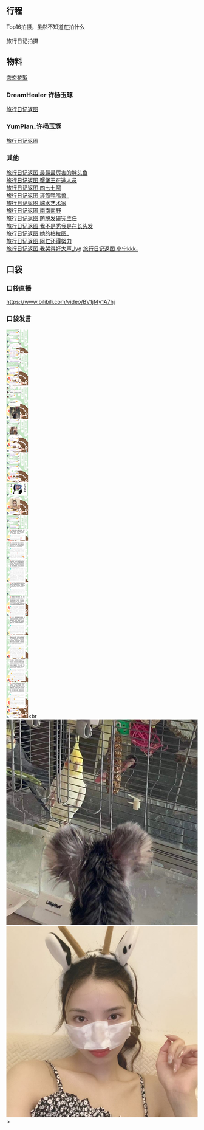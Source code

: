 ## 行程
Top16拍摄，虽然不知道在拍什么<br>
<br>
旅行日记拍摄

## 物料
[恋恋花絮](https://weibo.com/1863643660/KwTY8st1K)

### DreamHealer·许杨玉琢
[旅行日记返图](https://weibo.com/6375088879/L0OTYjaSP)<br>
### YumPlan_许杨玉琢
[旅行日记返图](https://weibo.com/7335378002/L0OTA6yJl)<br>
### 其他
[旅行日记返图 最最最厉害的胖头鱼](https://weibo.com/2321954085/L0OWLqoK7)<br>
[旅行日记返图 蟹堡王在逃人员](https://weibo.com/2301831071/L0P4DzvUX)<br>
[旅行日记返图 四七七阿](https://weibo.com/5873762247/L0P7R8FWx)<br>
[旅行日记返图 滚筒鸭嘴兽_](https://weibo.com/5857893547/L0PND5Kyh)<br>
[旅行日记返图 端水艺术家](https://weibo.com/6623133471/L0PQEmOWP)<br>
[旅行日记返图 南南南野](https://weibo.com/3558326974/L0R42ggSH)<br>
[旅行日记返图 防脱发研究主任](https://weibo.com/7702414407/L0TgCbfQk)<br>
[旅行日记返图 我不是秃我是在长头发](https://weibo.com/6597796070/L0XY2hiCT)<br>
[旅行日记返图 她的柏拉图_](https://weibo.com/7122992194/L0Yd1AvuP)<br>
[旅行日记返图 阿仁还得努力](https://weibo.com/3984479942/L169dmbqb)<br>
[旅行日记返图 我哭得好大声_lyq](https://weibo.com/5267042634/L180OwNDV)
[旅行日记返图 小宁kkk-](https://weibo.com/6767077916/L1w1ShBpI)
## 口袋
### 口袋直播
https://www.bilibili.com/video/BV1jf4y1A7hj
### 口袋发言
![口袋发言](./pocket48/imgs/messages1.jpeg)<br
![口袋发言](./pocket48/imgs/P1.jpeg)<br>
![口袋发言](./pocket48/imgs/P2.jpeg)<br>>